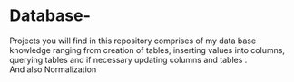 # Database-
Projects you will find in this repository comprises of my data base knowledge ranging from creation of tables, inserting values into columns, querying tables and if necessary  updating  columns and tables .  
And also Normalization 
